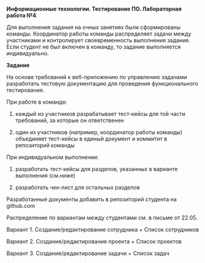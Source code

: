 **Информационные технологии. Тестирование ПО. Лабораторная работа №4**

Для выполнения задания на очных занятиях были сформированы команды. Координатор работы команды распределяет задачи между участниками и контролирует своевременность выполнения задания.  
Если студент не был включен в команду, то задание выполняется индивидуально.

**Задание**

На основе требований к веб-приложению по управлению задачами разработать тестовую документацию для проведения функционального тестирования.

При работе в команде:

1. каждый из участников разрабатывает тест-кейсы для той части требований, за которые он ответственен

2. один из участников (например, координатор работы команды) объединяет тест-кейсы в единый документ и коммитит в репозиторий команды 


При индивидуальном выполнении:

1. разработать тест-кейсы для разделов, указанных в варианте выполнения (см.ниже) 

2. разработать чек-лист для остальных разделов

Разработанные документы добавить в репозиторий студента на github.com


Распределение по вариантам между студентами см. в письме от 22.05.

Вариант 1. Создание/редактирование сотрудника + Список сотрудников

Вариант 2. Создание/редактирование проекта + Список проектов

Вариант 3. Создание/редактирование задачи + Список задач 

